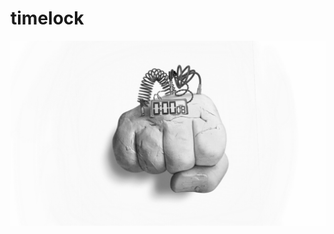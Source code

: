 # timelock

![](https://github.com/nondejus/timelock/blob/master/%E5%9B%97/%E7%94%B0/ArtBoard%20Image%20(500).jpg)
